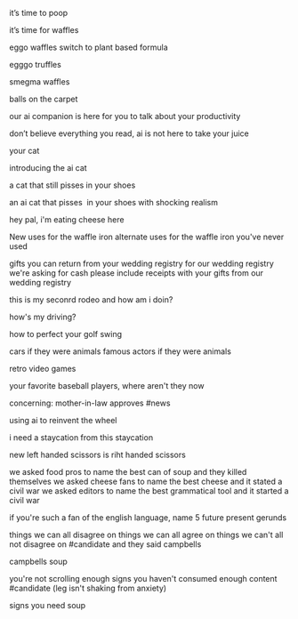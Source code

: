 it’s time to poop 

it’s time for waffles 

eggo waffles switch to plant based formula 

egggo truffles 

smegma waffles

balls on the carpet 

our ai companion is here for you to talk about your productivity 

don’t believe everything you read, ai is not here to take your juice 

your cat 

introducing the ai cat 

a cat that still pisses in your shoes 

an ai cat that pisses  in your shoes with shocking realism

hey pal, i'm eating cheese here

New uses for the waffle iron
alternate uses for the waffle iron you've never used

gifts you can return from your wedding registry
for our wedding registry we're asking for cash
please include receipts with your gifts from our wedding registry

this is my seconrd rodeo and how am i doin?

how's my driving? 

how to perfect your golf swing

cars if they were animals
famous actors if they were animals

retro video games 

your favorite baseball players, where aren't they now

concerning: mother-in-law approves #news 

using ai to reinvent the wheel

i need a staycation from this staycation

new left handed scissors is riht handed scissors

we asked food pros to name the best can of soup and they killed themselves
we asked cheese fans to name the best cheese and it stated a civil war
we asked editors to name the best grammatical tool and it started a civil war

if you're such a fan of the english language, name 5 future present gerunds

things we can all disagree on
things we can all agree on
things we can't all not disagree on #candidate 
and they said campbells

campbells soup 

you're not scrolling enough
signs you haven't consumed enough content #candidate 
(leg isn't shaking from anxiety)

signs you need soup

